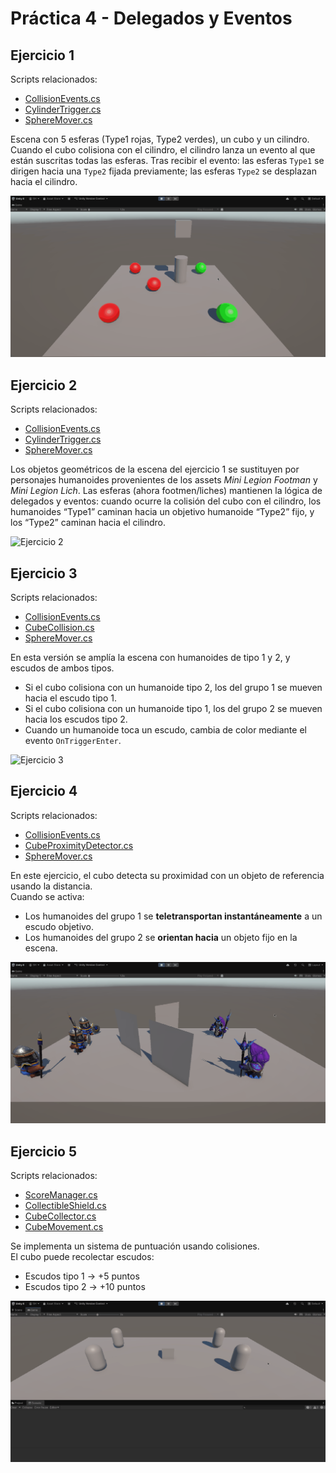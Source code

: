 # Práctica 4 - Delegados y Eventos

## Ejercicio 1

Scripts relacionados:

- [CollisionEvents.cs](Assets/Scripts/CollisionEvents.cs)
- [CylinderTrigger.cs](Assets/Scripts/CylinderTrigger.cs)
- [SphereMover.cs](Assets/Scripts/SphereMover.cs)

Escena con 5 esferas (Type1 rojas, Type2 verdes), un cubo y un cilindro. Cuando el cubo colisiona con el cilindro, el cilindro lanza un evento al que están suscritas todas las esferas. Tras recibir el evento: las esferas `Type1` se dirigen hacia una `Type2` fijada previamente; las esferas `Type2` se desplazan hacia el cilindro.

![Ejercicio 1](docs/gifs/exercise1.gif)

## Ejercicio 2

Scripts relacionados:

- [CollisionEvents.cs](Assets/Scripts/CollisionEvents.cs)
- [CylinderTrigger.cs](Assets/Scripts/CylinderTrigger.cs)
- [SphereMover.cs](Assets/Scripts/SphereMover.cs)

Los objetos geométricos de la escena del ejercicio 1 se sustituyen por personajes humanoides provenientes de los assets _Mini Legion Footman_ y _Mini Legion Lich_. Las esferas (ahora footmen/liches) mantienen la lógica de delegados y eventos: cuando ocurre la colisión del cubo con el cilindro, los humanoides “Type1” caminan hacia un objetivo humanoide “Type2” fijo, y los “Type2” caminan hacia el cilindro.

![Ejercicio 2](docs/gifs/exercise2.gif)

## Ejercicio 3

Scripts relacionados:

- [CollisionEvents.cs](Assets/Scripts/CollisionEvents.cs)
- [CubeCollision.cs](Assets/Scripts/CubeCollision.cs)
- [SphereMover.cs](Assets/Scripts/SphereMover.cs)

En esta versión se amplía la escena con humanoides de tipo 1 y 2, y escudos de ambos tipos.

- Si el cubo colisiona con un humanoide tipo 2, los del grupo 1 se mueven hacia el escudo tipo 1.
- Si el cubo colisiona con un humanoide tipo 1, los del grupo 2 se mueven hacia los escudos tipo 2.
- Cuando un humanoide toca un escudo, cambia de color mediante el evento `OnTriggerEnter`.

![Ejercicio 3](docs/gifs/exercise3.gif)

## Ejercicio 4

Scripts relacionados:

- [CollisionEvents.cs](Assets/Scripts/CollisionEvents.cs)
- [CubeProximityDetector.cs](Assets/Scripts/CubeProximityDetector.cs)
- [SphereMover.cs](Assets/Scripts/SphereMover.cs)

En este ejercicio, el cubo detecta su proximidad con un objeto de referencia usando la distancia.  
Cuando se activa:

- Los humanoides del grupo 1 se **teletransportan instantáneamente** a un escudo objetivo.
- Los humanoides del grupo 2 se **orientan hacia** un objeto fijo en la escena.

![Ejercicio 4](docs/gifs/exercise4.gif)

## Ejercicio 5

Scripts relacionados:

- [ScoreManager.cs](Assets/Scripts/ScoreManager.cs)
- [CollectibleShield.cs](Assets/Scripts/CollectibleShield.cs)
- [CubeCollector.cs](Assets/Scripts/CubeCollector.cs)
- [CubeMovement.cs](Assets/Scripts/CubeMovement.cs)

Se implementa un sistema de puntuación usando colisiones.  
El cubo puede recolectar escudos:

- Escudos tipo 1 → +5 puntos
- Escudos tipo 2 → +10 puntos

![Ejercicio 5](docs/gifs/exercise5.gif)
